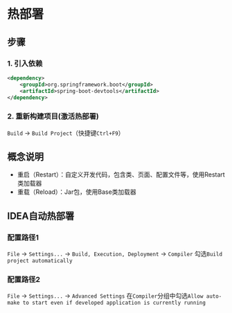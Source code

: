 # 热部署

## 步骤
### 1. 引入依赖
```xml
<dependency>
    <groupId>org.springframework.boot</groupId>
    <artifactId>spring-boot-devtools</artifactId>
</dependency>
```

### 2. 重新构建项目(激活热部署)

`Build` -> `Build Project`（快捷键`Ctrl+F9`）

## 概念说明

+ 重启（Restart）：自定义开发代码，包含类、页面、配置文件等，使用Restart类加载器
+ 重载（Reload）：Jar包，使用Base类加载器


## IDEA自动热部署

### 配置路径1
`File` -> `Settings...` -> `Build, Execution, Deployment` -> `Compiler`
勾选`Build project automatically`

### 配置路径2

`File` -> `Settings...` -> `Advanced Settings`
在`Compiler`分组中勾选`Allow auto-make to start even if developed application is currently running`
